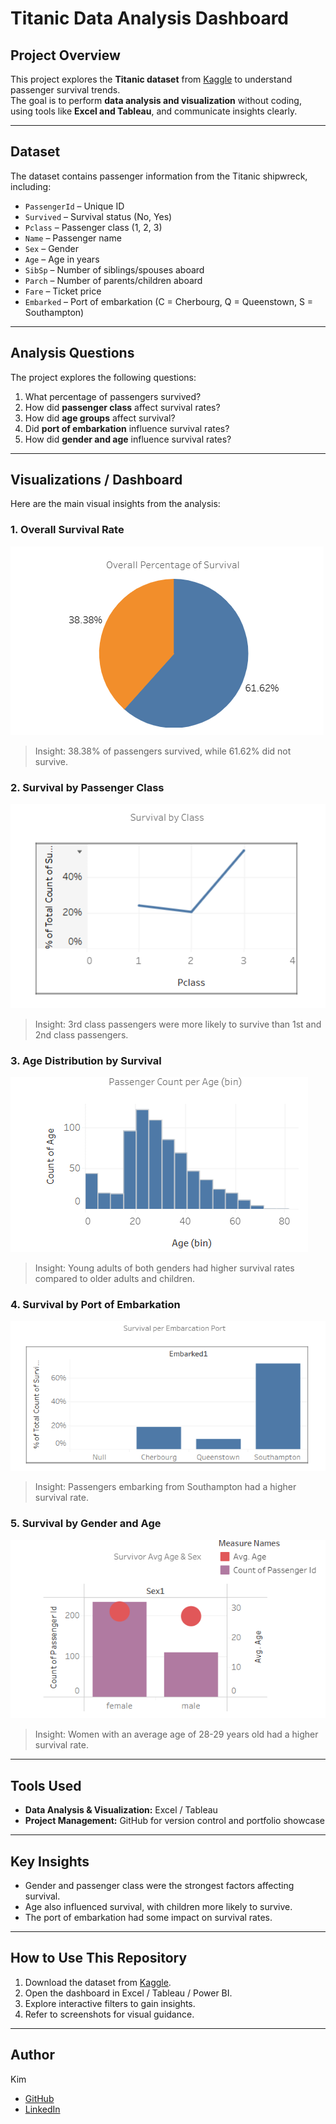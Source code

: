 # Titanic Data Analysis Dashboard

## Project Overview
This project explores the **Titanic dataset** from [Kaggle](https://www.kaggle.com/c/titanic/data) to understand passenger survival trends.  
The goal is to perform **data analysis and visualization** without coding, using tools like **Excel and Tableau**, and communicate insights clearly.

---

## Dataset
The dataset contains passenger information from the Titanic shipwreck, including:
- `PassengerId` – Unique ID  
- `Survived` – Survival status (No, Yes)  
- `Pclass` – Passenger class (1, 2, 3)  
- `Name` – Passenger name  
- `Sex` – Gender  
- `Age` – Age in years  
- `SibSp` – Number of siblings/spouses aboard  
- `Parch` – Number of parents/children aboard  
- `Fare` – Ticket price  
- `Embarked` – Port of embarkation (C = Cherbourg, Q = Queenstown, S = Southampton)

---

## Analysis Questions
The project explores the following questions:
1. What percentage of passengers survived?  
2. How did **passenger class** affect survival rates?  
3. How did **age groups** affect survival?  
4. Did **port of embarkation** influence survival rates?
5. How did **gender and age** influence survival rates?

---

## Visualizations / Dashboard
Here are the main visual insights from the analysis:

### 1. Overall Survival Rate
![Overall Survival](Overall.png)  
> Insight: 38.38% of passengers survived, while 61.62% did not survive.

### 2. Survival by Passenger Class
![Survival by Class](Class.png)  
> Insight: 3rd class passengers were more likely to survive than 1st and 2nd class passengers.

### 3. Age Distribution by Survival
![Age Distribution](PassengerCount.png)  
> Insight: Young adults of both genders had higher survival rates compared to older adults and children.

### 4. Survival by Port of Embarkation
![Survival by Port](Embarcation.png)  
> Insight: Passengers embarking from Southampton had a higher survival rate.

### 5. Survival by Gender and Age
![Survival by Port](Survivor.png)  
> Insight: Women with an average age of 28-29 years old had a higher survival rate.

---

## Tools Used
- **Data Analysis & Visualization:** Excel / Tableau
- **Project Management:** GitHub for version control and portfolio showcase

---

## Key Insights
- Gender and passenger class were the strongest factors affecting survival.  
- Age also influenced survival, with children more likely to survive.  
- The port of embarkation had some impact on survival rates.  

---

## How to Use This Repository
1. Download the dataset from [Kaggle](https://www.kaggle.com/c/titanic/data).  
2. Open the dashboard in Excel / Tableau / Power BI.  
3. Explore interactive filters to gain insights.  
4. Refer to screenshots for visual guidance.  

---

## Author
Kim  
- [GitHub](https://github.com/kimpeque)  
- [LinkedIn](https://www.linkedin.com/in/kimpeque/)
